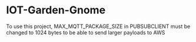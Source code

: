 # IOT-Garden-Gnome
To use this project, MAX_MQTT_PACKAGE_SIZE in PUBSUBCLIENT must be changed to 1024 bytes to be able to send larger payloads to AWS
